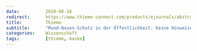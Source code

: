 ```yaml
---
date:          2020-08-18
redirect:      https://www.thieme-connect.com/products/ejournals/abstract/10.1055/a-1174-6591#info
title:         Thieme
subtitle:      "Mund-Nasen-Schutz in der Öffentlichkeit: Keine Hinweise für eine Wirksamkeit"
categories:    Wissenschaft
tags:          [thieme, maske]
---
```

